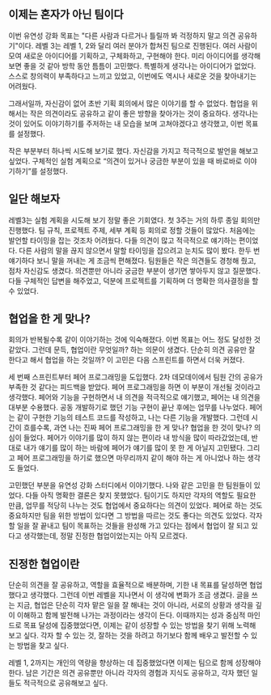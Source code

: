 ## 이제는 혼자가 아닌 팀이다
이번 유연성 강화 목표는 "다른 사람과 다르거나 틀릴까 봐 걱정하지 말고 의견 공유하기"이다.
레벨 3는 레벨 1, 2와 달리 여러 분야가 합쳐진 팀으로 진행된다.
여러 사람이 모여 새로운 아이디어를 기획하고, 구체화하고, 구현해야 한다.
미리 아이디어를 생각해 보면 좋을 것 같아 방학 동안 틈틈이 고민했다. 특별하게 생각나는 아이디어가 없었다.
스스로 창의력이 부족하다고 느끼고 있었고, 이번에도 역시나 새로운 것을 찾아내기는 어려웠다.

그래서일까, 자신감이 없어 초반 기획 회의에서 많은 이야기를 할 수 없었다.
협업을 위해서는 작은 의견이라도 공유하고 같이 좋은 방향을 찾아가는 것이 중요하다.
생각나는 것이 있어도 이야기하기를 주저하는 내 모습을 보며 고쳐야겠다고 생각했고, 이번 목표를 설정했다.

작은 부분부터 하나씩 시도해 보기로 했다. 자신감을 가지고 적극적으로 발언을 해보고 싶었다.
구체적인 실험 계획으로 “의견이 있거나 궁금한 부분이 있을 때 바로바로 이야기하기”를 설정했다.

## 일단 해보자
레벨3는 실험 계획을 시도해 보기 정말 좋은 기회였다. 첫 3주는 거의 하루 종일 회의만 진행했다.
팀 규칙, 프로젝트 주제, 세부 계획 등 회의로 정할 것들이 많았다.
처음에는 발언할 타이밍을 잡는 것조차 어려웠다. 다들 의견이 많고 적극적으로 얘기하는 편이었다.
다른 사람의 말을 끊지 않으면서 말할 타이밍을 잡으려고 눈치도 많이 봤다.
한두 번 얘기하다 보니 말을 꺼내는 게 조금씩 편해졌다. 팀원들은 작은 의견들도 경청해 줬고, 점차 자신감도 생겼다.
의견뿐만 아니라 궁금한 부분이 생기면 쌓아두지 않고 질문했다.
다들 구체적인 답변을 해주었고, 덕분에 프로젝트를 기획하며 더 명확한 의사결정을 할 수 있었다.

## 협업을 한 게 맞나?
회의가 반복될수록 같이 이야기하는 것에 익숙해졌다. 이번 목표는 어느 정도 달성한 것 같았다.
그런데 문득, 협업이란 무엇일까? 하는 의문이 생겼다.
단순히 의견 공유만 잘 한다고 해서 협업을 하는 것일까? 이 고민은 다음 스프린트를 하면서 더욱 커졌다.

세 번째 스프린트부터 페어 프로그래밍을 도입했다.
2차 데모데이에서 팀원 간의 공유가 부족한 것 같다는 피드백을 받았다.
페어 프로그래밍을 하면 이 부분이 개선될 것이라고 생각했다.
페어와 기능을 구현하면서 내 의견을 적극적으로 얘기했고, 페어는 내 의견을 대부분 수용했다.
공동 개발하기로 했던 기능 구현이 끝난 후에는 업무를 나누었다.
페어는 같이 구현한 기능의 테스트 코드를 작성하고, 나는 다른 기능을 개발했다.
그런데 시간이 흐를수록, 과연 나는 진짜 페어 프로그래밍을 한 게 맞나? 협업을 한 것이 맞나? 의심이 들었다.
페어가 이야기를 많이 하지 않는 편이라 내 방식을 많이 따라갔었는데,
반대로 내가 얘기를 많이 하는 바람에 페어가 얘기를 많이 못 한 게 아닐지 고민됐다.
그리고 페어 프로그래밍을 하기로 했으면 마무리까지 같이 해야 하는 게 아니었나 하는 생각도 들었다.

고민했던 부분을 유연성 강화 스터디에서 이야기했다.
나와 같은 고민을 한 팀원들이 있었다. 다들 아직 명확한 결론은 찾지 못했었다.
팀이기도 하지만 각자의 역할도 필요한 만큼, 업무를 적당히 나누는 것도 협업에서 중요하다는 의견이 있었다.
페어로 하는 것도 중요하지만 팀을 위한 방법이 있다면 그 방법을 따르는 것도 좋다는 의견도 있었다.
각자 할 일을 잘 끝내고 팀이 목표하는 것들을 완성해 가고 있다는 점에서 협업이 잘 되고 있다고 생각했는데,
정말 진정한 협업이었는지는 아직 모르겠다.

## 진정한 협업이란
단순히 의견을 잘 공유하고, 역할을 효율적으로 배분하며, 기한 내 목표를 달성하면 협업했다고 생각했다.
그런데 이번 레벨을 지나면서 이 생각에 변화가 조금 생겼다.
글을 쓰는 지금, 협업은 단순히 각자 맡은 일을 잘 해내는 것이 아니라,
서로의 상황과 생각을 깊이 이해하고 함께 발전해 나가는 과정이라는 생각이 든다.
이때까지는 성과 중심적 마인드로 목표 달성에 집중했었다면, 이제는 같이 성장할 수 있는 방법을 찾기 위해 노력해 보고 싶다.
각자 할 수 있는 것, 잘하는 것을 하려고 하기보다 함께 배우고 발전할 수 있는 방법을 찾고 싶다.

레벨 1, 2까지는 개인의 역량을 향상하는 데 집중했었다면 이제는 팀으로 함께 성장해야 한다.
남은 기간은 의견 공유뿐만 아니라 각자의 경험과 지식도 공유하고, 각자 했던 일들도 적극적으로 공유해보고 싶다.
